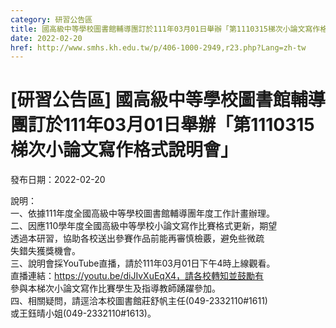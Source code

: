 ```yaml
---
category: 研習公告區
title: 國高級中等學校圖書館輔導團訂於111年03月01日舉辦「第1110315梯次小論文寫作格式說明會」
date: 2022-02-20
href: http://www.smhs.kh.edu.tw/p/406-1000-2949,r23.php?Lang=zh-tw
---
```


# [研習公告區] 國高級中等學校圖書館輔導團訂於111年03月01日舉辦「第1110315梯次小論文寫作格式說明會」

發布日期：2022-02-20

說明：  
一、依據111年度全國高級中等學校圖書館輔導團年度工作計畫辦理。  
二、因應110學年度全國高級中等學校小論文寫作比賽格式更新，期望  
透過本研習，協助各校送出參賽作品前能再審慎檢覈，避免些微疏  
失錯失獲獎機會。  
三、說明會採YouTube直播，請於111年03月01日下午4時上線觀看。  
直播連結：https://youtu.be/diJIvXuEqX4，請各校轉知並鼓勵有  
參與本梯次小論文寫作比賽學生及指導教師踴躍參加。  
四、相關疑問，請逕洽本校圖書館莊舒帆主任(049-2332110#1611)  
或王鈺晴小姐(049-2332110#1613)。

